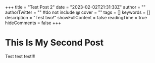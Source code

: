 +++
title = "Test Post 2"
date = "2023-02-02T21:31:33Z"
author = ""
authorTwitter = "" #do not include @
cover = ""
tags = []
keywords = []
description = "Test two!"
showFullContent = false
readingTime = true
hideComments = false
+++

# This Is My Second Post

Test test test!!!
